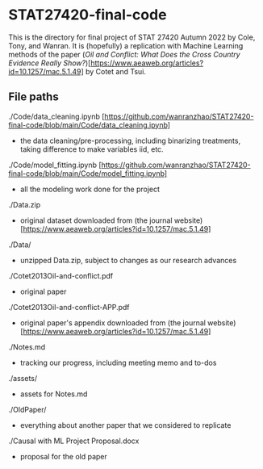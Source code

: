 # STAT27420-final-code

This is the directory for final project of STAT 27420 Autumn 2022 by Cole, Tony, and Wanran. It is (hopefully) a replication with Machine Learning methods of the paper (*Oil and Conflict: What Does the Cross Country Evidence Really Show?*)[https://www.aeaweb.org/articles?id=10.1257/mac.5.1.49] by Cotet and Tsui. 

## File paths

./Code/data_cleaning.ipynb [https://github.com/wanranzhao/STAT27420-final-code/blob/main/Code/data_cleaning.ipynb]
- the data cleaning/pre-processing, including binarizing treatments, taking difference to make variables iid, etc.

./Code/model_fitting.ipynb [https://github.com/wanranzhao/STAT27420-final-code/blob/main/Code/model_fitting.ipynb]
- all the modeling work done for the project

./Data.zip
- original dataset downloaded from (the journal website)[https://www.aeaweb.org/articles?id=10.1257/mac.5.1.49]

./Data/
- unzipped Data.zip, subject to changes as our research advances

./Cotet2013Oil-and-conflict.pdf
- original paper

./Cotet2013Oil-and-conflict-APP.pdf
- original paper's appendix downloaded from (the journal website)[https://www.aeaweb.org/articles?id=10.1257/mac.5.1.49]

./Notes.md
- tracking our progress, including meeting memo and to-dos

./assets/
- assets for Notes.md

./OldPaper/
- everything about another paper that we considered to replicate

./Causal with ML Project Proposal.docx
- proposal for the old paper

